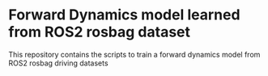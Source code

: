 # Forward Dynamics model learned from ROS2 rosbag dataset
This repository contains the scripts to train a forward dynamics model from ROS2 rosbag driving datasets
